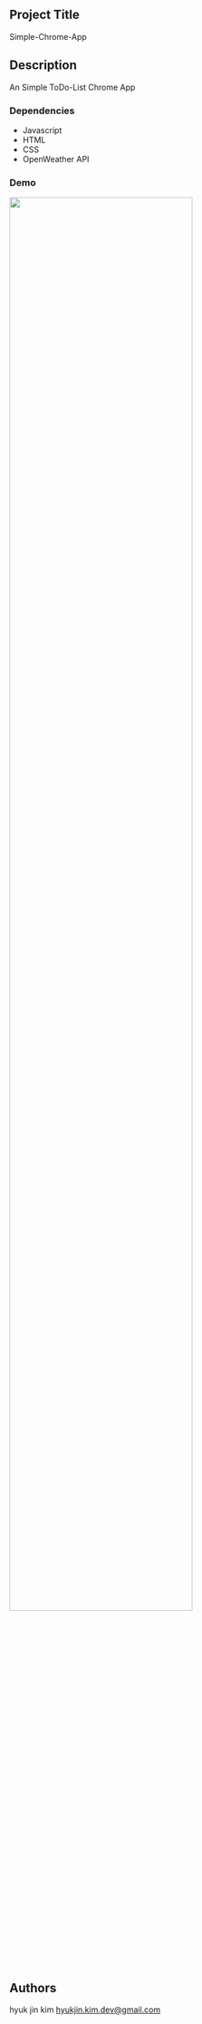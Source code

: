 ## Project Title

Simple-Chrome-App

## Description

An Simple ToDo-List Chrome App

### Dependencies

* Javascript
* HTML
* CSS
* OpenWeather API

### Demo


<img width="80%" src="https://user-images.githubusercontent.com/107605573/175304054-45d2fb5f-689e-4300-b995-4960fd46d049.gif"/>

## Authors
hyuk jin kim
hyukjin.kim.dev@gmail.com

